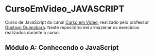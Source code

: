 # CursoEmVideo_JAVASCRIPT

Curso de JavaScript do canal [Curso em Vídeo](https://www.youtube.com/playlist?list=PLHz_AreHm4dlsK3Nr9GVvXCbpQyHQl1o1), realizado pelo professor [Gustavo Guanabara](https://github.com/gustavoguanabara).
Neste repositório irei armazenar os exercícios realizados durante o curso.

## Módulo A: Conhecendo o JavaScript
